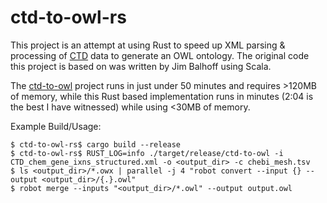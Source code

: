 # ctd-to-owl-rs

This project is an attempt at using Rust to speed up XML parsing & processing of [CTD](http://ctdbase.org) data to generate an OWL ontology.  The original code this project is based on was written by Jim Balhoff using Scala.

The [ctd-to-owl](https://github.com/balhoff/ctd-to-owl) project runs in just under 50 minutes and requires >120MB of memory, while this Rust based implementation runs in minutes (2:04 is the best I have witnessed) while using <30MB of memory.

Example Build/Usage:
```
$ ctd-to-owl-rs$ cargo build --release
$ ctd-to-owl-rs$ RUST_LOG=info ./target/release/ctd-to-owl -i CTD_chem_gene_ixns_structured.xml -o <output_dir> -c chebi_mesh.tsv
$ ls <output_dir>/*.owx | parallel -j 4 "robot convert --input {} --output <output_dir>/{.}.owl"
$ robot merge --inputs "<output_dir>/*.owl" --output output.owl
```
